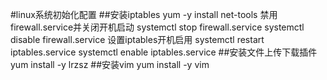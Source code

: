 #linux系统初始化配置
##安装iptables
    yum -y install net-tools
    禁用firewall.service并关闭开机启动
    systemctl stop firewall.service
    systemctl disable firewall.service
    设置iptables开机启用
    systemctl restart iptables.service
    systemctl enable iptables.service
##安装文件上传下载插件
    yum install -y lrzsz
##安装vim
    yum install -y vim